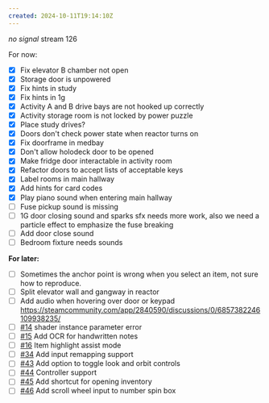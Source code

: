 ```yaml
---
created: 2024-10-11T19:14:10Z
---
```


_no signal_ stream 126

For now:
- [x] Fix elevator B chamber not open
- [x] Storage door is unpowered
- [x] Fix hints in study
- [x] Fix hints in 1g
- [x] Activity A and B drive bays are not hooked up correctly
- [x] Activity storage room is not locked by power puzzle
- [x] Place study drives?
- [x] Doors don't check power state when reactor turns on
- [x] Fix doorframe in medbay
- [x] Don't allow holodeck door to be opened
- [x] Make fridge door interactable in activity room
- [x] Refactor doors to accept lists of acceptable keys
- [x] Label rooms in main hallway
- [x] Add hints for card codes
- [x] Play piano sound when entering main hallway
- [ ] Fuse pickup sound is missing
- [ ] 1G door closing sound and sparks sfx needs more work, also we need a particle effect to emphasize the fuse breaking
- [ ] Add door close sound
- [ ] Bedroom fixture needs sounds

**For later:**
- [ ] Sometimes the anchor point is wrong when you select an item, not sure how to reproduce.
- [ ] Split elevator wall and gangway in reactor
- [ ] Add audio when hovering over door or keypad https://steamcommunity.com/app/2840590/discussions/0/6857382246109938235/
- [ ] [#14](https://gitea.arcturuscollective.com/exodrifter/lost-contact/issues/14) shader instance parameter error
- [ ] [#15](https://gitea.arcturuscollective.com/exodrifter/lost-contact/issues/15) Add OCR for handwritten notes
- [ ] [#16](https://gitea.arcturuscollective.com/exodrifter/lost-contact/issues/16) Item highlight assist mode
- [ ] [#34](https://gitea.arcturuscollective.com/exodrifter/lost-contact/issues/34) Add input remapping support
- [ ] [#43](https://gitea.arcturuscollective.com/exodrifter/lost-contact/issues/43) Add option to toggle look and orbit controls
- [ ] [#44](https://gitea.arcturuscollective.com/exodrifter/lost-contact/issues/44) Controller support
- [ ] [#45](https://gitea.arcturuscollective.com/exodrifter/lost-contact/issues/45) Add shortcut for opening inventory
- [ ] [#46](https://gitea.arcturuscollective.com/exodrifter/lost-contact/issues/46) Add scroll wheel input to number spin box
